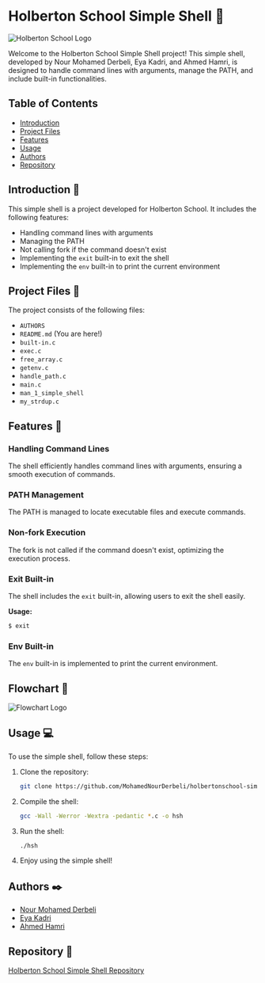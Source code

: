# Holberton School Simple Shell 🤖

![Holberton School Logo](https://camo.githubusercontent.com/64c35dd60391e2c90277729276aa86cc921b0ad2/68747470733a2f2f692e6962622e636f2f546b32425a79542f776f72646d61726b2d63686572727937322e706e67)


Welcome to the Holberton School Simple Shell project! This simple shell, developed by Nour Mohamed Derbeli, Eya Kadri, and Ahmed Hamri, is designed to handle command lines with arguments, manage the PATH, and include built-in functionalities.

## Table of Contents

- [Introduction](#introduction)
- [Project Files](#project-files)
- [Features](#features)
- [Usage](#usage)
- [Authors](#authors)
- [Repository](#repository)

## Introduction 💭

This simple shell is a project developed for Holberton School. It includes the following features:

- Handling command lines with arguments
- Managing the PATH
- Not calling fork if the command doesn't exist
- Implementing the `exit` built-in to exit the shell
- Implementing the `env` built-in to print the current environment

## Project Files 📑

The project consists of the following files:

- `AUTHORS`
- `README.md` (You are here!)
- `built-in.c`
- `exec.c`
- `free_array.c`
- `getenv.c`
- `handle_path.c`
- `main.c`
- `man_1_simple_shell`
- `my_strdup.c`

## Features 🔨

### Handling Command Lines

The shell efficiently handles command lines with arguments, ensuring a smooth execution of commands.

### PATH Management

The PATH is managed to locate executable files and execute commands.

### Non-fork Execution

The fork is not called if the command doesn't exist, optimizing the execution process.

### Exit Built-in

The shell includes the `exit` built-in, allowing users to exit the shell easily.

**Usage:**
```bash
$ exit
```

### Env Built-in

The `env` built-in is implemented to print the current environment.


## Flowchart 📌

![Flowchart Logo](https://user-images.githubusercontent.com/60367519/79517219-2adbc000-8013-11ea-9835-30bf7c59a41e.jpg)

## Usage 💻

To use the simple shell, follow these steps:

1. Clone the repository:
   ```bash
   git clone https://github.com/MohamedNourDerbeli/holbertonschool-simple_shell.git
   ```

2. Compile the shell:
   ```bash
   gcc -Wall -Werror -Wextra -pedantic *.c -o hsh
   ```

3. Run the shell:
   ```bash
   ./hsh
   ```

4. Enjoy using the simple shell!

## Authors ✒️

- [Nour Mohamed Derbeli](https://github.com/MohamedNourDerbeli)
- [Eya Kadri](https://github.com/Eyakadri)
- [Ahmed Hamri](https://github.com/ahmed0hamri)

## Repository 📔

[Holberton School Simple Shell Repository](https://github.com/MohamedNourDerbeli/holbertonschool-simple_shell.git)
